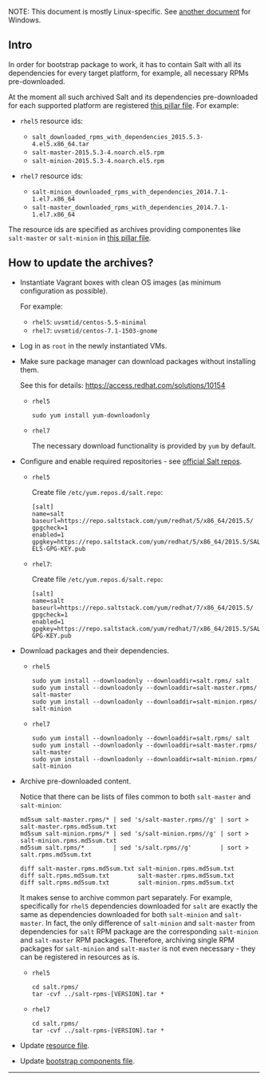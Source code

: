 
NOTE:
This document is mostly Linux-specific.
See [another document][win] for Windows.

## Intro ##

In order for bootstrap package to work, it has to contain Salt with all
its dependencies for every target platform, for example,
all necessary RPMs pre-downloaded.

At the moment all such archived Salt and its dependencies pre-downloaded
for each supported platform are registered [this pillar file][1].
For example:

*   `rhel5` resource ids:

    *   `salt_downloaded_rpms_with_dependencies_2015.5.3-4.el5.x86_64.tar`
    *   `salt-master-2015.5.3-4.noarch.el5.rpm`
    *   `salt-minion-2015.5.3-4.noarch.el5.rpm`

*   `rhel7` resource ids:

    *   `salt-minion_downloaded_rpms_with_dependencies_2014.7.1-1.el7.x86_64`
    *   `salt-master_downloaded_rpms_with_dependencies_2014.7.1-1.el7.x86_64`

The resource ids are specified as archives providing componentes
like `salt-master` or `salt-minion` in [this pillar file][2].

## How to update the archives? ##

*   Instantiate Vagrant boxes with clean OS images
    (as minimum configuration as possible).

    For example:

    *   `rhel5`: `uvsmtid/centos-5.5-minimal`
    *   `rhel7`: `uvsmtid/centos-7.1-1503-gnome`

*   Log in as `root` in the newly instantiated VMs.

*   Make sure package manager can download packages without installing them.

    See this for details: https://access.redhat.com/solutions/10154

    *   `rhel5`

        ```
        sudo yum install yum-downloadonly
        ```

    *   `rhel7`

        The necessary download functionality is provided by `yum` by default.

*   Configure and enable required repositories - see [official Salt repos][3].

    *   `rhel5`

        Create file `/etc/yum.repos.d/salt.repo`:

        ```
        [salt]
        name=salt
        baseurl=https://repo.saltstack.com/yum/redhat/5/x86_64/2015.5/
        gpgcheck=1
        enabled=1
        gpgkey=https://repo.saltstack.com/yum/redhat/5/x86_64/2015.5/SALTSTACK-EL5-GPG-KEY.pub
        ```

    *   `rhel7`:

        Create file `/etc/yum.repos.d/salt.repo`:

        ```
        [salt]
        name=salt
        baseurl=https://repo.saltstack.com/yum/redhat/7/x86_64/2015.5/
        gpgcheck=1
        enabled=1
        gpgkey=https://repo.saltstack.com/yum/redhat/7/x86_64/2015.5/SALTSTACK-GPG-KEY.pub
        ```

*   Download packages and their dependencies.

    *   `rhel5`

        ```
        sudo yum install --downloadonly --downloaddir=salt.rpms/ salt
        sudo yum install --downloadonly --downloaddir=salt-master.rpms/ salt-master
        sudo yum install --downloadonly --downloaddir=salt-minion.rpms/ salt-minion
        ```

    *   `rhel7`

        ```
        sudo yum install --downloadonly --downloaddir=salt.rpms/ salt
        sudo yum install --downloadonly --downloaddir=salt-master.rpms/ salt-master
        sudo yum install --downloadonly --downloaddir=salt-minion.rpms/ salt-minion
        ```

*   Archive pre-downloaded content.

    Notice that there can be lists of files common to
    both `salt-master` and `salt-minion`:

    ```
    md5sum salt-master.rpms/* | sed 's/salt-master.rpms//g' | sort > salt-master.rpms.md5sum.txt
    md5sum salt-minion.rpms/* | sed 's/salt-minion.rpms//g' | sort > salt-minion.rpms.md5sum.txt
    md5sum salt.rpms/*        | sed 's/salt.rpms//g'        | sort > salt.rpms.md5sum.txt

    diff salt-master.rpms.md5sum.txt salt-minion.rpms.md5sum.txt
    diff salt.rpms.md5sum.txt        salt-master.rpms.md5sum.txt
    diff salt.rpms.md5sum.txt        salt-minion.rpms.md5sum.txt
    ```

    It makes sense to archive
    common part separately. For example, specifically for `rhel5`
    dependencies downloaded for `salt` are exactly the same as
    dependencies downloaded for both `salt-minion` and `salt-master`.
    In fact, the only difference of `salt-minion` and `salt-master` from
    dependencies for `salt` RPM package are the corresponding
    `salt-minion` and `salt-master` RPM packages. Therefore,
    archiving single RPM packages for `salt-minion` and `salt-master` is
    not even necessary - they can be registered in resources as is.

    *   `rhel5`

        ```
        cd salt.rpms/
        tar -cvf ../salt-rpms-[VERSION].tar *
        ```

    *   `rhel7`

        ```
        cd salt.rpms/
        tar -cvf ../salt-rpms-[VERSION].tar *
        ```

*   Update [resource file][1].

*   Update [bootstrap components file][2].

---

[1]: /pillars/profile/bootstrap/system_resources/salt.sls
[2]: /pillars/profile/bootstrap/system_features/static_bootstrap_configuration.sls
[3]: https://repo.saltstack.com/#rhel

[win]: /docs/bootstrap/windows_bootstrap.md
